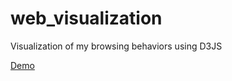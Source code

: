 # web_visualization
Visualization of my browsing behaviors using D3JS

[Demo](https://aarjavchauhan.github.io/web_visualization/)
